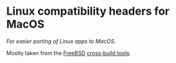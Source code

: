 # Linux compatibility headers for MacOS

_For easier porting of Linux apps to MacOS._

Mostly taken from the [FreeBSD](https://reviews.freebsd.org/rS364757#change-FY7d8UgPXZQh) [cross-build tools](https://github.com/freebsd/freebsd/tree/master/tools/build/cross-build/include).

